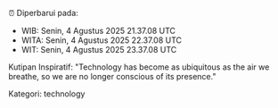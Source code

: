 ⏰ Diperbarui pada:
- WIB: Senin, 4 Agustus 2025 21.37.08 UTC
- WITA: Senin, 4 Agustus 2025 22.37.08 UTC
- WIT: Senin, 4 Agustus 2025 23.37.08 UTC

Kutipan Inspiratif:
"Technology has become as ubiquitous as the air we breathe, so we are no longer conscious of its presence."


Kategori: technology

